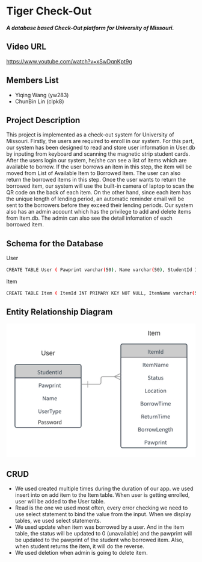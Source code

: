 # Tiger Check-Out

***A database based Check-Out platform for University of Missouri.***

## Video URL
https://www.youtube.com/watch?v=xSwDqnKpt9g

## Members List
 - Yiqing Wang (yw283)
 - ChunBin Lin (clpk8)

## Project Description
This project is implemented as a check-out system for University of Missouri. 
Firstly, the users are required to enroll in our system. 
For this part, our system has been designed to read and store user information in User.db by inputing from keyboard and scanning the magnetic strip student cards. 
After the users login our system, he/she can see a list of items which are available to borrow. If the user borrows an item in this step, the item will be moved from List of Available Item to Borrowed Item.
The user can also return the borrowed items in this step. 
Once the user wants to return the borrowed item, our system will use the built-in camera of laptop to scan the QR code on the back of each item.
On the other hand, since each item has the unique length of lending period, an automatic reminder email will be sent to the borrowers before they exceed their lending periods.
Our system also has an admin account which has the privilege to add and delete items from Item.db. The admin can also see the detail infomation of each borrowed item.

## Schema for the Database
User

```sh
CREATE TABLE User ( Pawprint varchar(50), Name varchar(50), StudentId INT PRIMARY KEY NOT NULL, UserType INT, Password varchar(50));
```

Item

```sh
CREATE TABLE Item ( ItemId INT PRIMARY KEY NOT NULL, ItemName varchar(50), Status INT NOT NULL, Location varchar(50), BorrowTime datetime, ReturnTime datetime, BorrowLength int, Pawprint varchar(50));
```

## Entity Relationship Diagram
![alt text](https://github.com/YQ-Wang/CMP_SC3380-Final-Project/blob/master/ERD.png "ERD")

## CRUD
* We used created multiple times during the duration of our app. we used insert into on add item to the Item table. When user is getting enrolled, user will be added to the User table.
*	Read is the one we used most often, every error checking we need to use select statement to bind the value from the input. When we display tables, we used select statements. 
*	We used update when item was borrowed by a user. And in the item table, the status will be updated to 0 (unavailable) and the pawprint will be updated to the pawprint of the student who borrowed item. Also, when student returns the item, it will do the reverse.
*	We used deletion when admin is going to delete item. 
